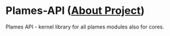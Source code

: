# Plames-API ([About Project](http://example.com/))
Plames API - kernel library for all plames modules also for cores.

